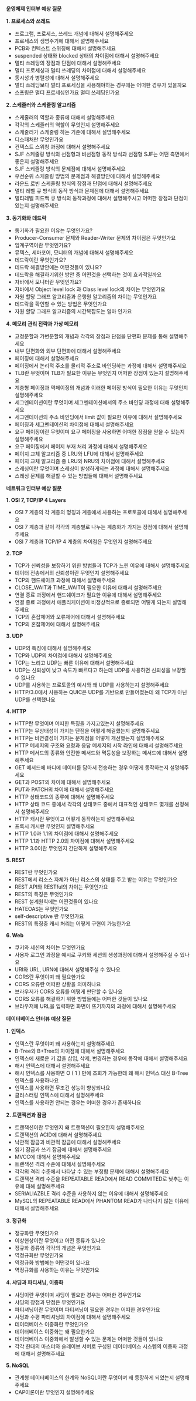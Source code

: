 **운영체제 인터뷰 예상 질문**

**1. 프로세스와 쓰레드**

- 프로그램, 프로세스, 쓰레드 개념에 대해서 설명해주세요
- 프로세스의 생명주기에 대해서 설명해주세요
- PCB와 컨텍스트 스위칭에 대해서 설명해주세요
- suspended 상태와 blocked 상태의 차이점에 대해서 설명해주세요
- 멀티 쓰레딩의 장점과 단점에 대해서 설명해주세요
- 멀티 프로세싱과 멀티 쓰레딩의 차이점에 대해서 설명해주세요
- 동시성과 병렬성에 대해서 설명해주세요
- 멀티 쓰레딩보다 멀티 프로세싱을 사용해야하는 경우에는 어떠한 경우가 있을까요
- 스프링은 멀티 프로세싱인가요 멀티 쓰레딩인가요

**2. 스케줄러와 스케줄링 알고리즘**

- 스케줄러의 역할과 종류에 대해서 설명해주세요
- 각각의 스케줄러의 역할이 무엇인지 설명해주세요
- 스케줄러가 스케줄링 하는 기준에 대해서 설명해주세요
- 디스패처란 무엇인가요
- 컨텍스트 스위칭 과정에 대해서 설명해주세요
- SJF 스케줄링 방식의 선점형과 비선점형 동작 방식과 선점형 SJF는 어떤 측면에서 좋은지 설명해주세요
- SJF 스케줄링 방식의 문제점에 대해서 설명해주세요
- 우선순위 스케줄링 방법의 문제점과 해결방안에 대해서 설명해주세요
- 라운드 로빈 스케줄링 방식의 장점과 단점에 대해서 설명해주세요
- 멀티 레벨 큐 방식의 동작 방식과 문제점에 대해서 설명해주세요
- 멀티레벨 피드백 큐 방식의 동작과정에 대해서 설명해주시고 어떠한 장점과 단점이 있는지 설명해주세요

**3. 동기화와 데드락**

- 동기화가 필요한 이유는 무엇인가요?
- Producer-Consumer 문제와 Reader-Writer 문제의 차이점은 무엇인가요
- 임계구역이란 무엇인가요?
- 뮤텍스, 세마포어, 모니터의 개념에 대해서 설명해주세요
- 데드락이란 무엇인가요?
- 데드락 해결방안에는 어떤것들이 있나요?
- 데드락을 해결하기위한 방안 중 어떤것을 선택하는 것이 효과적일까요
- 자바에서 모니터란 무엇인가요?
- 자바에서 Object level lock 과 Class level lock의 차이는 무엇인가요
- 자원 할당 그래프 알고리즘과 은행원 알고리즘의 차이는 무엇인가요
- 데드락을 확인할 수 있는 방법은 무엇인가요
- 자원 할당 그래프 알고리즘의 시간복잡도는 얼마 인가요

**4. 메모리 관리 전략과 가상 메모리**

- 고정분할과 가변분할의 개념과 각각의 장점과 단점을 단편화 문제를 통해 설명해주세요
- 내부 단편화와 외부 단편화에 대해서 설명해주세요
- 페이징에 대해서 설명해주세요
- 페이징에서 논리적 주소를 물리적 주소로 바인딩하는 과정에 대해서 설명해주세요
- TLB란 무엇이며 TLB가 필요한 이유는 무엇인지 어떠한 장점이 있는지 설명해주세요
- 계층형 페이징과 역페이징의 개념과 이러한 페이징 방식이 필요한 이유는 무엇인지 설명해주세요
- 세그멘테이션이란 무엇이며 세그멘테이션에서의 주소 바인딩 과정에 대해 설명해주세요
- 세그멘테이션의 주소 바인딩에서 limit 값이 필요한 이유에 대해서 설명해주세요
- 페이징과 세그멘테이션의 차이점에 대해서 설명해주세요
- 요구 페이징이란 무엇이며 요구 페이징을 사용하면 어떠한 장점을 얻을 수 있는지 설명해주세요
- 요구 페이징에서 페이지 부재 처리 과정에 대해서 설명해주세요
- 페이지 교체 알고리즘 중 LRU와 LFU에 대해서 설명해주세요
- 페이지 교체 알고리즘 중 LRU와 NRU의 차이점에 대해서 설명해주세요
- 스레싱이란 무엇이며 스레싱이 발생하게되는 과정에 대해서 설명해주세요
- 스레싱 문제를 해결할 수 있는 방법들에 대해서 설명해주세요

**네트워크 인터뷰 예상 질문**

**1. OSI 7, TCP/IP 4 Layers**

- OSI 7 계층의 각 계층의 명칭과 계층에서 사용하는 프로토콜에 대해서 설명해주세요
- OSI 7 계층과 같이 각각의 계층별로 나누는 계층화가 가지는 장점에 대해서 설명해주세요
- OSI 7 계층과 TCP/IP 4 계층의 차이점은 무엇인지 설명해주세요

**2. TCP**

- TCP가 신뢰성을 보장하기 위한 방법들과 TCP가 느린 이유에 대해서 설명해주세요
- 데이터 전송에서의 신뢰성이란 무엇인지 설명해주세요
- TCP의 핸드쉐이크 과정에 대해서 설명해주세요
- CLOSE_WAIT과 TIME_WAIT이 필요한 이유에 대해서 설명해주세요
- 연결 종료 과정에서 핸드쉐이크가 필요한 이유에 대해서 설명해주세요
- 연결 종료 과정에서 애플리케이션이 비정상적으로 종료되면 어떻게 되는지 설명해주세요
- TCP의 혼잡제어와 오류제어에 대해서 설명해주세요
- TCP의 혼잡제어에 대해서 설명해주세요

**3. UDP**

- UDP의 특징에 대해서 설명해주세요
- TCP와 UDP의 차이점에 대해서 설명해주세요
- TCP는 느리고 UDP는 빠른 이유에 대해서 설명해주세요
- UDP는 신뢰성이 낮고 속도가 빠르다고 하는데 UDP를 사용하면 신뢰성을 보장할 수 없나요
- UDP를 사용하는 프로토콜의 예시와 왜 UDP를 사용하는지 설명해주세요
- HTTP/3.0에서 사용하는 QUIC은 UDP를 기반으로 만들어졌는데 왜 TCP가 아닌 UDP를 선택했나요

**4. HTTP**

- HTTP란 무엇이며 어떠한 특징을 가지고있는지 설명해주세요
- HTTP는 무상태성이 가지는 단점을 어떻게 해결했는지 설명해주세요
- HTTP는 비연결성이 가지는 문제점을 어떻게 개선했는지 설명해주세요
- HTTP 메세지의 구조와 요청과 응답 메세지의 시작 라인에 대해서 설명해주세요
- HTTP 메서드의 종류와 안전한 메서드와 멱등성을 보장하는 메서드에 대해서 설명해주세요
- GET 메서드에 바디에 데이터를 담아서 전송하는 경우 어떻게 동작하는지 설명해주세요
- GET과 POST의 차이에 대해서 설명해주세요
- PUT과 PATCH의 차이에 대해서 설명해주세요
- HTTP 상태코드의 종류에 대해서 설명해주세요
- HTTP 상태 코드 중에서 각각의 상태코드 중에서 대표적인 상태코드 몇개를 선정해서 설명해주세요
- HTTP 캐시란 무엇이고 어떻게 동작하는지 설명해주세요
- 프록시 캐시란 무엇인지 설명해주세요
- HTTP 1.0과 1.1의 차이점에 대해서 설명해주세요
- HTTP 1.1과 HTTP 2.0의 차이점에 대해서 설명해주세요
- HTTP 3.0이란 무엇인지 간단하게 설명해주세요

**5. REST**

- REST란 무엇인가요
- REST에서 리소스 자체가 아닌 리소스의 상태를 주고 받는 이유는 무엇인가요
- REST API와 RESTful의 차이는 무엇인가요
- REST의 특징은 무엇인가요
- REST 설계원칙에는 어떤것들이 있나요
- HATEOAS는 무엇인가요
- self-descriptive 란 무엇인가요
- REST의 특징중 캐시 처리는 어떻게 구현이 가능한가요

**6. Web**

- 쿠키와 세션의 차이는 무엇인가요
- 사용자 로그인 과정을 예시로 쿠키와 세션의 생성과정에 대해서 설명해주실 수 있나요
- URI와 URL, URN에 대해서 설명해주실 수 있나요
- CORS란 무엇이며 왜 필요한가요
- CORS 오류란 어떠한 상황을 의미하나요
- 브라우저가 CORS 오류를 어떻게 판단할 수 있나요
- CORS 오류를 해결하기 위한 방법들에는 어떠한 것들이 있나요
- 브라우저에 URL을 입력하면 화면이 뜨기까지의 과정에 대해서 설명해주세요

**데이터베이스 인터뷰 예상 질문**

**1. 인덱스**

- 인덱스란 무엇이며 왜 사용하는지 설명해주세요
- B-Tree와 B+Tree의 차이점에 대해서 설명해주세요
- 인덱스에 새로운 키 값을 삽입, 삭제, 변경하는 경우에 동작에 대해서 설명해주세요
- 해시 인덱스에 대해서 설명해주세요
- 해시 인덱스를 사용하면 O
(
1
) 만에 조회가 가능한데 왜 해시 인덱스 대신 B-Tree 인덱스를 사용하나요
- 인덱스를 사용하면 무조건 성능이 향상되나요
- 클러스터링 인덱스에 대해서 설명해주세요
- 인덱스를 사용하면 안되는 경우는 어떠한 경우가 존재하나요

**2. 트랜잭션과 잠금**

- 트랜잭션이란 무엇인지 왜 트랜잭션이 필요한지 설명해주세요
- 트랜잭션의 ACID에 대해서 설명해주세요
- 낙관적 잠금과 비관적 잠금에 대해서 설명해주세요
- 읽기 잠금과 쓰기 잠금에 대해서 설명해주세요
- MVCC에 대해서 설명해주세요
- 트랜잭션 격리 수준에 대해서 설명해주세요
- 각각의 격리 수준에서 나타날 수 있는 부정합 문제에 대해서 설명해주세요
- 트랜잭션 격리 수준을 REPEATABLE READ에서 READ COMMITED로 낮추는 이유에 대해 설명해주세요
- SERIALIAZBLE 격리 수준을 사용하지 않는 이유에 대해서 설명해주세요
- MySQL의 REPEATABLE READ에서 PHANTOM READ가 나타나지 않는 이유에 대해서 설명해주세요

**3. 정규화**

- 정규화란 무엇인가요
- 이상현상이란 무엇이고 어떤 종류가 있나요
- 정규화 종류와 각각의 개념은 무엇인가요
- 역정규화란 무엇인가요
- 역정규화 방법에는 어떤것이 있나요
- 역정규화를 사용하는 이유는 무엇인가요

**4. 샤딩과 파티셔닝, 이중화**

- 샤딩이란 무엇이며 샤딩이 필요한 경우는 어떠한 경우인가요
- 샤딩의 장점과 단점은 무엇인가요
- 파티셔닝이란 무엇이며 파티셔닝이 필요한 경우는 어떠한 경우인가요
- 샤딩과 수평 파티셔닝의 차이점에 대해서 설명해주세요
- 데이터베이스 이중화란 무엇인가요
- 데이터베이스 이중화는 왜 필요한가요
- 데이터베이스 이중화에서 발생할 수 있는 문제는 어떠한 것들이 있나요
- 각각 한대의 마스터와 슬레이브 서버로 구성된 데이터베이스 시스템의 이중화 과정에 대해서 설명해주세요

**5. NoSQL**

- 관계형 데이터베이스의 한계와 NoSQL이란 무엇이며 왜 등장하게 되었는지 설명해주세요
- CAP이론이란 무엇인지 설명해주세요
